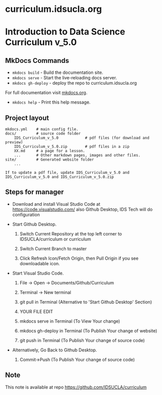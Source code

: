 # curriculum.idsucla.org
 
# Introduction to Data Science Curriculum v_5.0

## MkDocs Commands

* `mkdocs build` - Build the documentation site.
* `mkdocs serve` - Start the live-reloading docs server.
* `mkdocs gh-deploy` - deploy the repo to curriculum.idsucla.org

For full documentation visit [mkdocs.org](https://mkdocs.org).
* `mkdocs help` - Print this help message.

## Project layout

    mkdocs.yml    # main config file.
    docs/         # source code folder
	    IDS_Curriculum_v_5.0     		# pdf files	(for download and preview)
		IDS_Curriculum_v_5.0.zip		# pdf files in a zip 
        XX.md     # a page for a lesson.
        ...       # Other markdown pages, images and other files.
    site/         # Generated website folder
        ...       
		
	If to update a pdf file, update IDS_Curriculum_v_5.0 and IDS_Curriculum_v_5.0 and IDS_Curriculum_v_5.0.zip
	
## Steps for manager

* Download and install Visual Studio Code at https://code.visualstudio.com/ also Github Desktop, IDS Tech will do configuration

* Start Github Desktop. 

	1. Switch Current Repository at the top left corner to IDSUCLA/curriculum or curriculum
	
	2. Switch Current Branch to master
	
	3. Click Refresh Icon/Fetch Origin, then Pull Origin if you see downloadable icon. 
	
* Start Visual Studio Code.
	
	1. File -> Open -> Documents/Github/Curriculum
	
	2. Terminal -> New terminal
	
	3. git pull in Terminal (Alternative to 'Start Github Desktop' Section)
	
	4. YOUR FILE EDIT
	
	5. mkdocs serve in Terminal (To View Your change)
	
	6. mkdocs gh-deploy in Terminal (To Publish Your change of website)
	
	7. git push in Terminal (To Publish Your change of source code)

* Alternatively, Go Back to Github Desktop. 

	1. Commit->Push (To Publish Your change of source code)
	
## Note

This note is available at repo https://github.com/IDSUCLA/curriculum